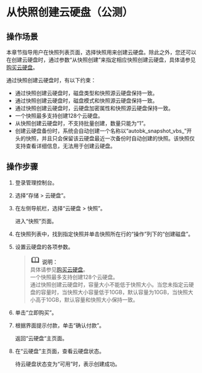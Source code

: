 # 从快照创建云硬盘（公测）<a name="evs_01_0013"></a>

## 操作场景<a name="section63311840155158"></a>

本章节指导用户在快照列表页面，选择快照用来创建云硬盘。除此之外，您还可以在创建云硬盘时，通过参数“从快照创建”来指定相应快照创建云硬盘，具体请参见[购买云硬盘](https://support.huaweicloud.com/qs-evs/zh-cn_topic_0021738346.html)。

通过快照创建云硬盘时，有以下约束：

-   通过快照创建云硬盘时，磁盘类型和快照源云硬盘保持一致。
-   通过快照创建云硬盘时，磁盘模式和快照源云硬盘保持一致。
-   通过快照创建云硬盘时，云硬盘加密属性和快照源云硬盘保持一致。
-   一个快照最多支持创建128个云硬盘。
-   从快照创建云硬盘时，不支持批量创建，数量只能为“1”。
-   创建云硬盘备份时，系统会自动创建一个名称以“autobk\_snapshot\_vbs\_”开头的快照，并且只会保留该云硬盘最近一次备份时自动创建的快照。该快照仅支持查看详细信息，无法用于创建云硬盘。

## 操作步骤<a name="section53290500174512"></a>

1.  登录管理控制台。
2.  选择“存储 \> 云硬盘”。
3.  在左侧导航栏，选择“云硬盘 \> 快照”。

    进入“快照”页面。

4.  在快照列表中，找到指定快照并单击快照所在行的“操作”列下的“创建磁盘”。
5.  设置云硬盘的各项参数。

    >![](public_sys-resources/icon-note.gif) **说明：**   
    >具体请参见[购买云硬盘](https://support.huaweicloud.com/qs-evs/zh-cn_topic_0021738346.html)。  
    >一个快照最多支持创建128个云硬盘。  
    >通过快照创建云硬盘时，容量大小不能低于快照大小。当您未指定云硬盘的容量时，当快照大小容量低于10GB，默认容量为10GB，当快照大小高于10GB，默认容量和快照大小保持一致。  

6.  单击“立即购买”。
7.  根据界面提示付款，单击“确认付款”。

    返回“云硬盘“主页面。

8.  在“云硬盘”主页面，查看云硬盘状态。

    待云硬盘状态变为“可用”时，表示创建成功。


